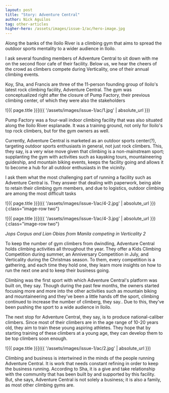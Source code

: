 ```yaml
---
layout: post
title: "Story: Adventure Central"
author: Nick Aguilos
tag: other-articles
higher-hero: /assets/images/issue-1/ac/hero-image.jpg
---
```


Along the banks of the Iloilo River is a climbing gym that aims to spread the outdoor sports mentality to a wider audience in Iloilo.

I ask several founding members of Adventure Central to sit down with me on the second floor cafe of their facility. Below us, we hear the cheers of the crowd as climbers compete during Verticality, one of their annual climbing events.

Koy, Sha, and Francis are three of the 11-person founding group of Iloilo's latest rock climbing facility, Adventure Central. The gym was conceptualized right after the closure of Pump Factory, their previous climbing center, of which they were also the stakeholders

![{{ page.title }}]({{ '/assets/images/issue-1/ac/1.jpg' | absolute_url }})

Pump Factory was a four-wall indoor climbing facility that was also situated along the Iloilo River esplanade. It was a training ground, not only for Iloilo's top rock climbers, but for the gym owners as well. 

Currently, Adventure Central is marketed as an outdoor sports center(?), targeting outdoor sports enthusiasts in general, not just rock climbers. This, they say, is a  very wise move given that climbing is a non-mainstream sport; supplanting the gym with activities such as kayaking tours, mountaineering guideship, and mountain biking events, keeps the facility going and allows it to become a hub for all outdoor enthusiasts in the vicinity.

I ask them what the most challenging part of running a facility such as Adventure Central is. They answer that dealing with paperwork, being able to retain their climbing gym members, and due to logistics, outdoor climbing are among the most difficult tasks

<!-- Image Row -->

<div class="image-row 2" markdown="1">
![{{ page.title }}]({{ '/assets/images/issue-1/ac/4-2.jpg' | absolute_url }}){:class="image-row two"}

![{{ page.title }}]({{ '/assets/images/issue-1/ac/4-3.jpg' | absolute_url }}){:class="image-row two"}
</div>
<em>Jops Corpus and Lian Obias from Manila competing in Verticality 2</em>



To keep the number of gym climbers from dwindling, Adventure Central holds climbing activities all throughout the year. They offer a Kids Climbing Competition during summer, an Anniversary Competition in July, and Verticality during the Christmas season. To them, every competition is a gathering, and each time they hold one, they learn more insights on how to run the next one and to keep their business going.

Climbing was the first sport with which Adventure Central's platform was built on, they say. Though during the past few months, the owners started focusing more and more into the other activities such as mountain biking and mountaineering and they've been a little hands off the sport, climbing continued to increase the number of climberg, they say.. Due to this, they’ve been pushing the sport to a wide audience in Iloilo.

The next stop for Adventure Central, they say, is to produce national-caliber climbers. Since most of their climbers are in the age range of 10-20 years old, they aim to train these young aspiring athletes. They hope that by starting training of these climbers at a young age, they can develop them to be top climbers soon enough.

![{{ page.title }}]({{ '/assets/images/issue-1/ac/2.jpg' | absolute_url }})

Climbing and business is intertwined in the minds of the people running Adventure Central. It is work that needs constant refining in order to keep the business running. According to Sha, it is a give and take relationship with the community that has been built by and supported by this facility. But, she says, Adventure Central is not solely a business; it is also a family, as most other climbing gyms are.
